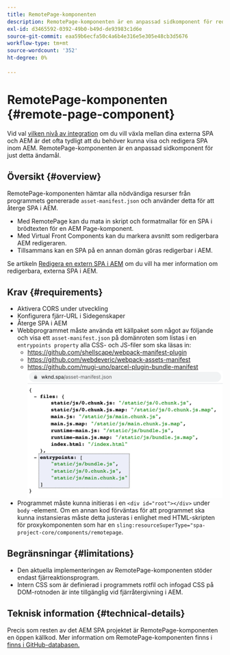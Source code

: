 ```yaml
---
title: RemotePage-komponenten
description: RemotePage-komponenten är en anpassad sidkomponent för redigering av SPA för fjärreaktion i AEM.
exl-id: d3465592-0392-49b0-b49d-de93983c1d6e
source-git-commit: eaa59b6ecfa50c4a6b4e316e5e305e48cb3d5676
workflow-type: tm+mt
source-wordcount: '352'
ht-degree: 0%

---
```


# RemotePage-komponenten {#remote-page-component}

Vid val [vilken nivå av integration](/help/implementing/developing/headful-headless.md) om du vill växla mellan dina externa SPA och AEM är det ofta tydligt att du behöver kunna visa och redigera SPA inom AEM. RemotePage-komponenten är en anpassad sidkomponent för just detta ändamål.

## Översikt {#overview}

RemotePage-komponenten hämtar alla nödvändiga resurser från programmets genererade `asset-manifest.json` och använder detta för att återge SPA i AEM.

* Med RemotePage kan du mata in skript och formatmallar för en SPA i brödtexten för en AEM Page-komponent.
* Med Virtual Front Components kan du markera avsnitt som redigerbara AEM redigeraren.
* Tillsammans kan en SPA på en annan domän göras redigerbar i AEM.

Se artikeln [Redigera en extern SPA i AEM](editing-external-spa.md) om du vill ha mer information om redigerbara, externa SPA i AEM.

## Krav {#requirements}

* Aktivera CORS under utveckling
* Konfigurera fjärr-URL i Sidegenskaper
* Återge SPA i AEM
* Webbprogrammet måste använda ett källpaket som något av följande och visa ett `asset-manifest.json` på domänroten som listas i en `entrypoints property` alla CSS- och JS-filer som ska läsas in:
   * https://github.com/shellscape/webpack-manifest-plugin
   * https://github.com/webdeveric/webpack-assets-manifest
   * https://github.com/mugi-uno/parcel-plugin-bundle-manifest
      ![Exempel på egenskapen entrypoints](assets/asset-manifest-entrypoints.png)
* Programmet måste kunna initieras i en `<div id="root"></div>` under `body` -element. Om en annan kod förväntas för att programmet ska kunna instansieras måste detta justeras i enlighet med HTML-skripten för proxykomponenten som har en `sling:resourceSuperType="spa-project-core/components/remotepage`.

## Begränsningar {#limitations}

* Den aktuella implementeringen av RemotePage-komponenten stöder endast fjärreaktionsprogram.
* Intern CSS som är definierad i programmets rotfil och infogad CSS på DOM-rotnoden är inte tillgänglig vid fjärråtergivning i AEM.

## Teknisk information {#technical-details}

Precis som resten av det AEM SPA projektet är RemotePage-komponenten en öppen källkod. Mer information om RemotePage-komponenten finns i [finns i GitHub-databasen.](https://github.com/adobe/aem-spa-project-core/tree/master/ui.apps/src/main/content/jcr_root/apps/spa-project-core/components/remotepage)
